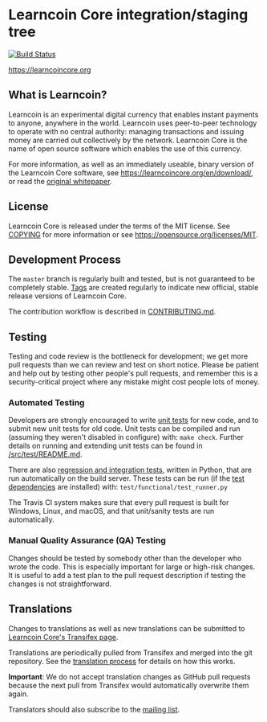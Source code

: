 Learncoin Core integration/staging tree
=====================================

[![Build Status](https://travis-ci.org/learncoin/learncoin.svg?branch=master)](https://travis-ci.org/learncoin/learncoin)

https://learncoincore.org

What is Learncoin?
----------------

Learncoin is an experimental digital currency that enables instant payments to
anyone, anywhere in the world. Learncoin uses peer-to-peer technology to operate
with no central authority: managing transactions and issuing money are carried
out collectively by the network. Learncoin Core is the name of open source
software which enables the use of this currency.

For more information, as well as an immediately useable, binary version of
the Learncoin Core software, see https://learncoincore.org/en/download/, or read the
[original whitepaper](https://learncoincore.org/learncoin.pdf).

License
-------

Learncoin Core is released under the terms of the MIT license. See [COPYING](COPYING) for more
information or see https://opensource.org/licenses/MIT.

Development Process
-------------------

The `master` branch is regularly built and tested, but is not guaranteed to be
completely stable. [Tags](https://github.com/learncoin/learncoin/tags) are created
regularly to indicate new official, stable release versions of Learncoin Core.

The contribution workflow is described in [CONTRIBUTING.md](CONTRIBUTING.md).

Testing
-------

Testing and code review is the bottleneck for development; we get more pull
requests than we can review and test on short notice. Please be patient and help out by testing
other people's pull requests, and remember this is a security-critical project where any mistake might cost people
lots of money.

### Automated Testing

Developers are strongly encouraged to write [unit tests](src/test/README.md) for new code, and to
submit new unit tests for old code. Unit tests can be compiled and run
(assuming they weren't disabled in configure) with: `make check`. Further details on running
and extending unit tests can be found in [/src/test/README.md](/src/test/README.md).

There are also [regression and integration tests](/test), written
in Python, that are run automatically on the build server.
These tests can be run (if the [test dependencies](/test) are installed) with: `test/functional/test_runner.py`

The Travis CI system makes sure that every pull request is built for Windows, Linux, and macOS, and that unit/sanity tests are run automatically.

### Manual Quality Assurance (QA) Testing

Changes should be tested by somebody other than the developer who wrote the
code. This is especially important for large or high-risk changes. It is useful
to add a test plan to the pull request description if testing the changes is
not straightforward.

Translations
------------

Changes to translations as well as new translations can be submitted to
[Learncoin Core's Transifex page](https://www.transifex.com/projects/p/learncoin/).

Translations are periodically pulled from Transifex and merged into the git repository. See the
[translation process](doc/translation_process.md) for details on how this works.

**Important**: We do not accept translation changes as GitHub pull requests because the next
pull from Transifex would automatically overwrite them again.

Translators should also subscribe to the [mailing list](https://groups.google.com/forum/#!forum/learncoin-translators).
